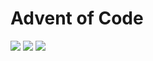 # Advent of Code

![](https://img.shields.io/badge/day%20📅-23-blue)
![](https://img.shields.io/badge/stars%20⭐-30-yellow)
![](https://img.shields.io/badge/days%20completed-15-red)
